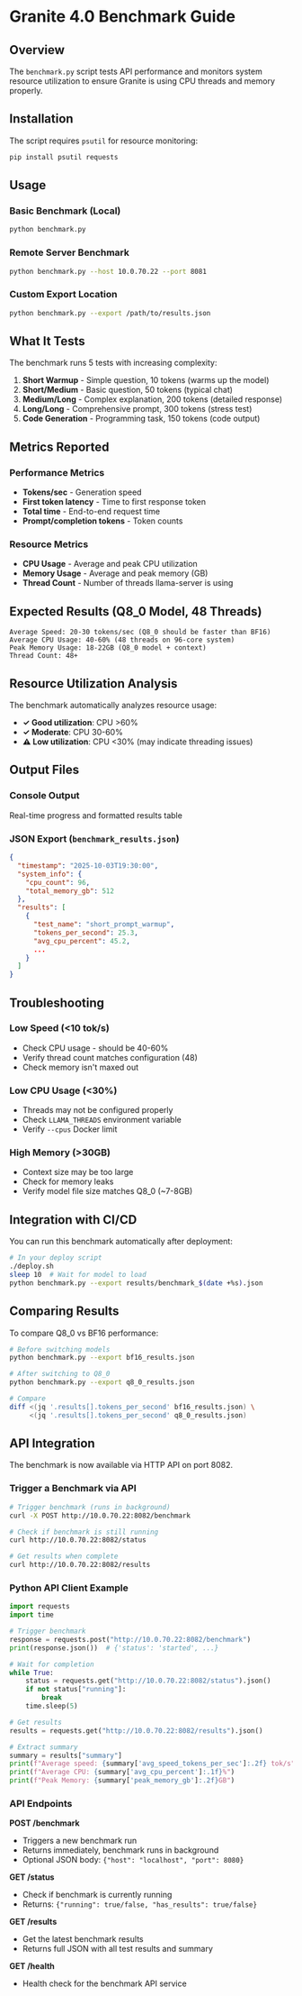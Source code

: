 # Granite 4.0 Benchmark Guide

## Overview

The `benchmark.py` script tests API performance and monitors system resource utilization to ensure Granite is using CPU threads and memory properly.

## Installation

The script requires `psutil` for resource monitoring:

```bash
pip install psutil requests
```

## Usage

### Basic Benchmark (Local)

```bash
python benchmark.py
```

### Remote Server Benchmark

```bash
python benchmark.py --host 10.0.70.22 --port 8081
```

### Custom Export Location

```bash
python benchmark.py --export /path/to/results.json
```

## What It Tests

The benchmark runs 5 tests with increasing complexity:

1. **Short Warmup** - Simple question, 10 tokens (warms up the model)
2. **Short/Medium** - Basic question, 50 tokens (typical chat)
3. **Medium/Long** - Complex explanation, 200 tokens (detailed response)
4. **Long/Long** - Comprehensive prompt, 300 tokens (stress test)
5. **Code Generation** - Programming task, 150 tokens (code output)

## Metrics Reported

### Performance Metrics
- **Tokens/sec** - Generation speed
- **First token latency** - Time to first response token
- **Total time** - End-to-end request time
- **Prompt/completion tokens** - Token counts

### Resource Metrics
- **CPU Usage** - Average and peak CPU utilization
- **Memory Usage** - Average and peak memory (GB)
- **Thread Count** - Number of threads llama-server is using

## Expected Results (Q8_0 Model, 48 Threads)

```
Average Speed: 20-30 tokens/sec (Q8_0 should be faster than BF16)
Average CPU Usage: 40-60% (48 threads on 96-core system)
Peak Memory Usage: 18-22GB (Q8_0 model + context)
Thread Count: 48+
```

## Resource Utilization Analysis

The benchmark automatically analyzes resource usage:

- **✓ Good utilization**: CPU >60%
- **✓ Moderate**: CPU 30-60%
- **⚠️ Low utilization**: CPU <30% (may indicate threading issues)

## Output Files

### Console Output
Real-time progress and formatted results table

### JSON Export (`benchmark_results.json`)
```json
{
  "timestamp": "2025-10-03T19:30:00",
  "system_info": {
    "cpu_count": 96,
    "total_memory_gb": 512
  },
  "results": [
    {
      "test_name": "short_prompt_warmup",
      "tokens_per_second": 25.3,
      "avg_cpu_percent": 45.2,
      ...
    }
  ]
}
```

## Troubleshooting

### Low Speed (<10 tok/s)
- Check CPU usage - should be 40-60%
- Verify thread count matches configuration (48)
- Check memory isn't maxed out

### Low CPU Usage (<30%)
- Threads may not be configured properly
- Check `LLAMA_THREADS` environment variable
- Verify `--cpus` Docker limit

### High Memory (>30GB)
- Context size may be too large
- Check for memory leaks
- Verify model file size matches Q8_0 (~7-8GB)

## Integration with CI/CD

You can run this benchmark automatically after deployment:

```bash
# In your deploy script
./deploy.sh
sleep 10  # Wait for model to load
python benchmark.py --export results/benchmark_$(date +%s).json
```

## Comparing Results

To compare Q8_0 vs BF16 performance:

```bash
# Before switching models
python benchmark.py --export bf16_results.json

# After switching to Q8_0
python benchmark.py --export q8_0_results.json

# Compare
diff <(jq '.results[].tokens_per_second' bf16_results.json) \
     <(jq '.results[].tokens_per_second' q8_0_results.json)
```

## API Integration

The benchmark is now available via HTTP API on port 8082.

### Trigger a Benchmark via API

```bash
# Trigger benchmark (runs in background)
curl -X POST http://10.0.70.22:8082/benchmark

# Check if benchmark is still running
curl http://10.0.70.22:8082/status

# Get results when complete
curl http://10.0.70.22:8082/results
```

### Python API Client Example

```python
import requests
import time

# Trigger benchmark
response = requests.post("http://10.0.70.22:8082/benchmark")
print(response.json())  # {'status': 'started', ...}

# Wait for completion
while True:
    status = requests.get("http://10.0.70.22:8082/status").json()
    if not status["running"]:
        break
    time.sleep(5)

# Get results
results = requests.get("http://10.0.70.22:8082/results").json()

# Extract summary
summary = results["summary"]
print(f"Average speed: {summary['avg_speed_tokens_per_sec']:.2f} tok/s")
print(f"Average CPU: {summary['avg_cpu_percent']:.1f}%")
print(f"Peak Memory: {summary['peak_memory_gb']:.2f}GB")
```

### API Endpoints

**POST /benchmark**
- Triggers a new benchmark run
- Returns immediately, benchmark runs in background
- Optional JSON body: `{"host": "localhost", "port": 8080}`

**GET /status**
- Check if benchmark is currently running
- Returns: `{"running": true/false, "has_results": true/false}`

**GET /results**
- Get the latest benchmark results
- Returns full JSON with all test results and summary

**GET /health**
- Health check for the benchmark API service
